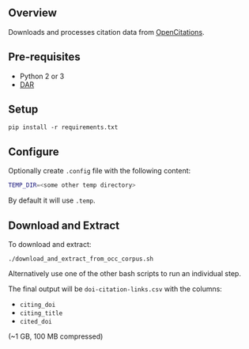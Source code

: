 Overview
--------

Downloads and processes citation data from [OpenCitations](http://opencitations.net/).

Pre-requisites
--------------
* Python 2 or 3
* [DAR](http://dar.linux.free.fr/)

Setup
-----

`pip install -r requirements.txt`

Configure
---------

Optionally create `.config` file with the following content:

```bash
TEMP_DIR=<some other temp directory>
```

By default it will use `.temp`.

Download and Extract
--------------------

To download and extract:

`./download_and_extract_from_occ_corpus.sh`

Alternatively use one of the other bash scripts to run an individual step.

The final output will be `doi-citation-links.csv` with the columns:
* `citing_doi`
* `citing_title`
* `cited_doi`

(~1 GB, 100 MB compressed)

